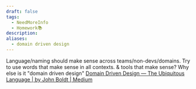 ```yaml
---
draft: false
tags:
  - NeedMoreInfo
  - Homework📚
description: 
aliases:
  - domain driven design
---
```

Language/naming should make sense across teams/non-devs/domains. Try to use words that make sense in all contexts. & tools that make sense? Why else is it "domain driven design"
[Domain Driven Design — The Ubiquitous Language | by John Boldt | Medium](https://medium.com/@johnboldt_53034/domain-driven-design-the-ubiquitous-language-4f516a385ca4)